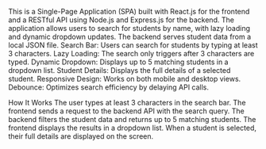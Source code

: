 This is a Single-Page Application (SPA) built with React.js for the frontend and a RESTful API using Node.js and Express.js for the backend.
The application allows users to search for students by name, with lazy loading and dynamic dropdown updates.
The backend serves student data from a local JSON file.
Search Bar: Users can search for students by typing at least 3 characters.
Lazy Loading: The search only triggers after 3 characters are typed.
Dynamic Dropdown: Displays up to 5 matching students in a dropdown list.
Student Details: Displays the full details of a selected student.
Responsive Design: Works on both mobile and desktop views.
Debounce: Optimizes search efficiency by delaying API calls.

How It Works
The user types at least 3 characters in the search bar.
The frontend sends a request to the backend API with the search query.
The backend filters the student data and returns up to 5 matching students.
The frontend displays the results in a dropdown list.
When a student is selected, their full details are displayed on the screen.

